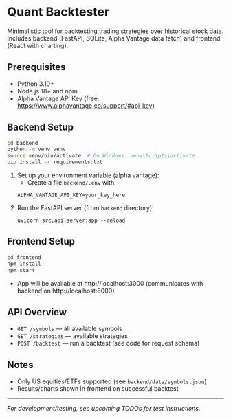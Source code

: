 # Quant Backtester

Minimalistic tool for backtesting trading strategies over historical stock data. Includes backend (FastAPI, SQLite, Alpha Vantage data fetch) and frontend (React with charting).

## Prerequisites
- Python 3.10+
- Node.js 18+ and npm
- Alpha Vantage API Key (free: https://www.alphavantage.co/support/#api-key)

## Backend Setup
```sh
cd backend
python -m venv venv
source venv/bin/activate  # On Windows: venv\Scripts\activate
pip install -r requirements.txt
```
1. Set up your environment variable (alpha vantage):
   - Create a file `backend/.env` with:
   ```
   ALPHA_VANTAGE_API_KEY=your_key_here
   ```
2. Run the FastAPI server (from `backend` directory):
   ```
   uvicorn src.api.server:app --reload
   ```

## Frontend Setup
```sh
cd frontend
npm install
npm start
```
- App will be available at http://localhost:3000 (communicates with backend on http://localhost:8000)

## API Overview
- `GET /symbols` — all available symbols
- `GET /strategies` — available strategies
- `POST /backtest` — run a backtest (see code for request schema)

## Notes
- Only US equities/ETFs supported (see `backend/data/symbols.json`)
- Results/charts shown in frontend on successful backtest

---
_For development/testing, see upcoming TODOs for test instructions._
